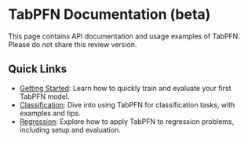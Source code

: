 # TabPFN Documentation (beta)

This page contains API documentation and usage examples of TabPFN. Please do not share this review version.

## Quick Links

- [Getting Started](getting_started.md): Learn how to quickly train and evaluate your first TabPFN model.
- [Classification](classification.md): Dive into using TabPFN for classification tasks, with examples and tips.
- [Regression](regression.md): Explore how to apply TabPFN to regression problems, including setup and evaluation.

<!---
## Features

- **High Performance**: TabPFN brings the power of transformers to tabular data, achieving top-tier results across various datasets.
- **Easy Integration**: Designed with an sklearn-like interface, TabPFN can be seamlessly integrated into existing workflows.
- **Versatility**: Whether you're working on classification, regression, or even survival analysis tasks, TabPFN has you covered.
- **Efficiency**: Optimized for both CPU and GPU, TabPFN ensures fast training and inference times, making it suitable for projects of any scale.

## Getting Help

If you encounter any issues or have questions about using TabPFN, please refer to the [FAQs](#) or reach out to the community through [GitHub Issues](https://github.com/your-github-repo/issues).

Thank you for choosing TabPFN. We hope you find this tool valuable in your data science endeavors.
-->